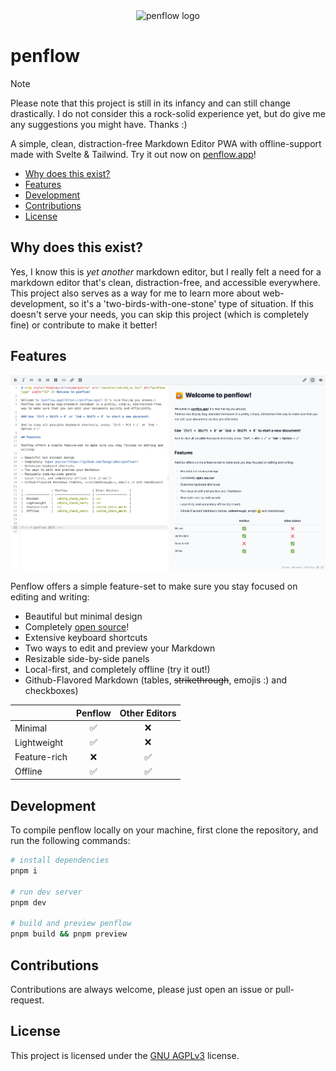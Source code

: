 <div align="center"><img style="display:inline;" src="./static/assets/icon/hd_hi.ico" alt="penflow logo" width="92" /></div>

# penflow

> [!NOTE]
> Please note that this project is still in its infancy and can still change drastically. I do not consider this a rock-solid experience yet, but do give me any suggestions you might have. Thanks :)

A simple, clean, distraction-free Markdown Editor PWA with offline-support made with Svelte & Tailwind. Try it out now on [penflow.app](https://penflow.app)!

- [Why does this exist?](#why-does-this-exist)
- [Features](#features)
- [Development](#development)
- [Contributions](#contributions)
- [License](#license)

## Why does this exist?

Yes, I know this is _yet another_ markdown editor, but I really felt a need for a markdown editor that's clean, distraction-free,
and accessible everywhere. This project also serves as a way for me to learn more about web-development, so it's a 'two-birds-with-one-stone'
type of situation. If this doesn't serve your needs, you can skip this project (which is completely fine) or contribute to make it better!

## Features

![Screenshot of the app](./.docs/screenshot.png)

Penflow offers a simple feature-set to make sure you stay focused on editing and writing:

- Beautiful but minimal design
- Completely [open source](./LICENSE)!
- Extensive keyboard shortcuts
- Two ways to edit and preview your Markdown
- Resizable side-by-side panels
- Local-first, and completely offline (try it out!)
- Github-Flavored Markdown (tables, ~~strikethrough~~, emojis :) and checkboxes)

|              | Penflow | Other Editors |
| :----------- | :-----: | :-----------: |
| Minimal      |   ✅    |      ❌       |
| Lightweight  |   ✅    |      ❌       |
| Feature-rich |   ❌    |      ✅       |
| Offline      |   ✅    |      ✅       |

## Development

To compile penflow locally on your machine, first clone the repository, and run the following commands:

```bash
# install dependencies
pnpm i

# run dev server
pnpm dev

# build and preview penflow
pnpm build && pnpm preview
```

## Contributions

Contributions are always welcome, please just open an issue or pull-request.

## License

This project is licensed under the [GNU AGPLv3](./LICENSE) license.
